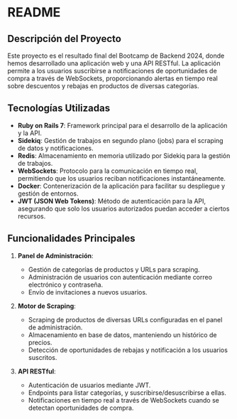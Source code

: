 # README

## Descripción del Proyecto

Este proyecto es el resultado final del Bootcamp de Backend 2024, donde hemos desarrollado una aplicación web y una API RESTful. La aplicación permite a los usuarios suscribirse a notificaciones de oportunidades de compra a través de WebSockets, proporcionando alertas en tiempo real sobre descuentos y rebajas en productos de diversas categorías.

## Tecnologías Utilizadas

- **Ruby on Rails 7**: Framework principal para el desarrollo de la aplicación y la API.
- **Sidekiq**: Gestión de trabajos en segundo plano (jobs) para el scraping de datos y notificaciones.
- **Redis**: Almacenamiento en memoria utilizado por Sidekiq para la gestión de trabajos.
- **WebSockets**: Protocolo para la comunicación en tiempo real, permitiendo que los usuarios reciban notificaciones instantáneamente.
- **Docker**: Contenerización de la aplicación para facilitar su despliegue y gestión de entornos.
- **JWT (JSON Web Tokens)**: Método de autenticación para la API, asegurando que solo los usuarios autorizados puedan acceder a ciertos recursos.

## Funcionalidades Principales

1. **Panel de Administración**:
   - Gestión de categorías de productos y URLs para scraping.
   - Administración de usuarios con autenticación mediante correo electrónico y contraseña.
   - Envío de invitaciones a nuevos usuarios.

2. **Motor de Scraping**:
   - Scraping de productos de diversas URLs configuradas en el panel de administración.
   - Almacenamiento en base de datos, manteniendo un histórico de precios.
   - Detección de oportunidades de rebajas y notificación a los usuarios suscritos.

3. **API RESTful**:
   - Autenticación de usuarios mediante JWT.
   - Endpoints para listar categorías, y suscribirse/desuscribirse a ellas.
   - Notificaciones en tiempo real a través de WebSockets cuando se detectan oportunidades de compra.
